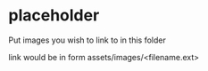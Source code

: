 # placeholder

Put images you wish to link to in this folder

link would be in form assets/images/<filename.ext>

